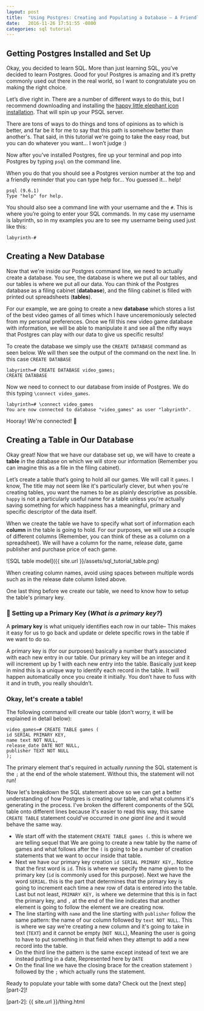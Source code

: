 ```yaml
---
layout: post
title:  "Using Postgres: Creating and Populating a Database — A Friendly Tutorial"
date:   2016-11-26 17:51:55 -0800
categories: sql tutorial
---
```


## Getting Postgres Installed and Set Up

Okay, you decided to learn SQL. More than just learning SQL, you’ve decided to learn Postgres. Good for you! Postgres is amazing and it’s pretty commonly used out there in the real world, so I want to congratulate you on making the right choice.

Let’s dive right in. There are a number of different ways to do this, but I recommend downloading and installing the [happy little elephant icon installation][postgres-app]. That will spin up your PSQL server.

There are tons of ways to do things and tons of opinions as to which is better, and far be it for me to say that this path is somehow better than another's. That said, in this tutorial we're going to take the easy road, but you can do whatever you want… I won’t judge :)

Now after you’ve installed Postgres, fire up your terminal and pop into Postgres by typing ```psql``` on the command line.

When you do that you should see a Postgres version number at the top and a friendly reminder that you can type help for… You guessed it… help!

```
psql (9.6.1)
Type "help" for help.
```

You should also see a command line with your username and the ```#```. This is where you’re going to enter your SQL commands. In my case my username is labyrinth, so in my examples you are to see my username being used just like this:

```
labyrinth-#
```
## Creating a New Database

Now that we're inside our Postgres command line, we need to actually create a database. You see, the database is where we put all our tables, and our tables is where we put all our data. You can think of the Postgres database as a filing cabinet (**database**), and the filing cabinet is filled with printed out spreadsheets (**tables**).

For our example, we are going to create a new **database** which stores a list of the best video games of all times which I have unceremoniously selected from my personal preferences. Once we fill this new video game database with information, we will be able to manipulate it and see all the nifty ways that Postgres can play with our data to give us specific results! 

To create the database we simply use the ```CREATE DATABASE``` command as seen below. We will then see the output of the command on the next line. In this case ```CREATE DATABASE```

```
labyrinth=# CREATE DATABASE video_games;
CREATE DATABASE
```

Now we need to connect to our database from inside of Postgres. We do this typing ```\connect video_games```. 

```
labyrinth=# \connect video_games
You are now connected to database "video_games" as user "labyrinth".
```

Hooray! We're connected! 🎉


## Creating a Table in Our Database

Okay great! Now that we have our database set up, we will have to create a **table** *in* the database on which we will store our information (Remember you can imagine this as a file in the filing cabinet).

Let’s create a table that’s going to hold all our games. We will call it ```games```. I know, The title may not seem like it's particularly clever, but when you're creating tables, you want the names to be as plainly descriptive as possible. ```happy``` is not a particularly useful name for a table unless you're actually saving something for which happiness has a meaningful, primary and specific descriptor of the data itself.

When we create the table we have to specify what sort of information each **column** in the table is going to hold. For our purposes, we will use a couple of different columns (Remember, you can think of these as a column on a spreadsheet). We will have a column for the name, release date, game publisher and purchase price of each game.

![SQL table model]({{ site.url }}/assets/sql_tutorial_table.png)

When creating column names, avoid using spaces between multiple words such as in the release date column listed above. 



One last thing before we create our table, we need to know how to setup the table's primary key.


### 🔑 Setting up a Primary Key (*What is a primary key?*)


A **primary key** is what uniquely identifies each row in our table– This makes it easy for us to go back and update or delete specific rows in the table if we want to do so.

A primary key is (for our purposes) basically a number that’s associated with each new entry in our table. Our primary key will be an integer and it will increment up by 1 with each new entry into the table. Basically just keep in mind this is a unique way to identify each record in the table. It will happen automatically once you create it initially. You don’t have to fuss with it and in truth, you really shouldn’t.

### Okay, let's create a table!

The following command will create our table (don't worry, it will be explained in detail below):

```
video_games=# CREATE TABLE games (
id SERIAL PRIMARY KEY,
name text NOT NULL,
release_date DATE NOT NULL,                                                                                                 
publisher TEXT NOT NULL
);
```

The primary element that's required in actually *running* the SQL statement is the `;` at the end of the whole statement. Without this, the statement will not run!

Now let's breakdown the SQL statement above so we can get a better understanding of how Postgres is creating our table, and what columns it's generating in the process. I've broken the different components of the SQL table onto different lines because it's easier to read this way, this same `CREATE TABLE` statement could've occurred in *one giant line* and it would behave the same way.

* We start off with the statement `CREATE TABLE games (`. this is where we are telling sequel that We are going to create a new table by the name of games and what follows after the `(` is going to be a number of creation statements that we want to occur inside that table.
* Next we have our primary key creation `id SERIAL PRIMARY KEY,`. Notice that the first word is `id`. This is where we specify the name given to the primary key (`id` is commonly used for this purpose). Next we have the word `SERIAL`. this is the part that determines that the primary key is going to increment each time a new row of data is entered into the table. Last but not least, `PRIMARY KEY,` is where we determine that this is in fact the primary key, and `,` at the end of the line indicates that another element is going to follow the element we are creating now.
* The line starting with `name` and the line starting with `publisher` follow the same pattern: the name of our column followed by `text NOT NULL`. This is where we say we're creating a new column and it's going to take in text (`TEXT`) and it cannot be empty (`NOT NULL`), Meaning the user is going to have to put something in that field when they attempt to add a new record into the table.
* On the third line the pattern is the same except instead of text we are instead putting in a date, Represented here by `DATE`
* On the final line we have the closing brace for the creation statement `)` followed by the `;` which actually runs the statement.


Ready to populate your table with some data? Check out the [next step][part-2]!


[jekyll-docs]: http://jekyllrb.com/docs/home
[jekyll-gh]:   https://github.com/jekyll/jekyll
[jekyll-talk]: https://talk.jekyllrb.com/
[postgres-app]: http://postgresapp.com/
[part-2]: {{ site.url }}/thing.html